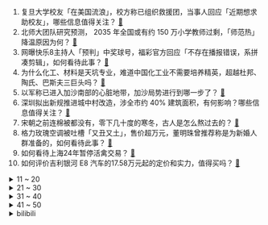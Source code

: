 1. 复旦大学校友「在美国流浪」，校方称已组织救援团，当事人回应「近期想求助校友」，哪些信息值得关注？ [:link:](https://www.zhihu.com/question/638175205)
2. 北师大团队研究预测， 2035 年全国或有约 150 万小学教师过剩，「师范热」降温原因为何？ [:link:](https://www.zhihu.com/question/637953848)
3. 网曝快乐8主持人「预判」中奖球号，福彩官方回应「不存在播报错误，系拼凑剪辑」，如何看待此事？ [:link:](https://www.zhihu.com/question/638177299)
4. 为什么化工、材料是天坑专业，难道中国化工业不需要培养精英，超越杜邦、陶氏、巴斯夫三巨头吗？ [:link:](https://www.zhihu.com/question/637424853)
5. 以军称已进入加沙南部的心脏地带，加沙局势进行到哪一步了？ [:link:](https://www.zhihu.com/question/633566925)
6. 深圳拟出新规推进城中村改造，涉全市约 40% 建筑面积，有何影响？哪些信息值得关注？ [:link:](https://www.zhihu.com/question/638215306)
7. 宋朝之前连棉被都没有，零下几十度的寒冬，古人是怎么熬过去的？ [:link:](https://www.zhihu.com/question/637934776)
8. 格力玫瑰空调被吐槽「又丑又土」，售价超万元，董明珠曾推荐称是为新婚人群准备的，如何看待此事？ [:link:](https://www.zhihu.com/question/638121800)
9. 如何看待上海24年暂停活禽交易？ [:link:](https://www.zhihu.com/question/637968001)
10. 如何评价吉利银河 E8 汽车的17.58万元起的定价和实力，值得买吗？ [:link:](https://www.zhihu.com/question/630724999)
<details>
<summary>11 ~ 20</summary>

11. 哈尔滨火了，为什么叫「尔滨」?「哈尔滨」这波出圈带来了哪些启示？ [:link:](https://www.zhihu.com/question/638159864)
12. 同事提出每个月500元，希望每天搭你的车上下班，你愿意吗？ [:link:](https://www.zhihu.com/question/637065833)
13. 媒体评南方小土豆争议，称「别让刚火出圈的哈尔滨因热梗破功」，如何评价此事？ [:link:](https://www.zhihu.com/question/637951079)
14. 韩国两地发布紧急避难令，韩媒称「朝军在半岛西部海域发射 200 多枚炮弹」，哪些信息值得关注？ [:link:](https://www.zhihu.com/question/638147003)
15. 阿里云大模型「让照片跳舞」刷屏朋友圈，有哪些信息值得关注？ [:link:](https://www.zhihu.com/question/637994515)
16. 为什么美国国内的印第安人后裔并不反美？ [:link:](https://www.zhihu.com/question/637891694)
17. 《繁花》后劲为什么那么大？ [:link:](https://www.zhihu.com/question/637716021)
18. 朝鲜称其炮击训练未对韩国产生影响，这意味着什么？ [:link:](https://www.zhihu.com/question/638205911)
19. 外交部回应中方为什么没有发声谴责胡塞武装，哪些信息值得关注？ [:link:](https://www.zhihu.com/question/637998239)
20. 《知否》中，如果墨兰和林小娘一开始就知道梁晗的品性和梁家看上明兰的真正原因，还会不顾一切嫁给梁晗吗？ [:link:](https://www.zhihu.com/question/629166323)
</details>
<details>
<summary>21 ~ 30</summary>

21. 韩国联合参谋本部称韩军当天进行了海上射击训练，半岛局势是否会进一步紧张？哪些信息值得关注？ [:link:](https://www.zhihu.com/question/638181884)
22. 双休4000元，无休6000元，你会怎么选？ [:link:](https://www.zhihu.com/question/634449132)
23. 如何评价《繁花》中的股市大战？ [:link:](https://www.zhihu.com/question/638220463)
24. 电视剧《繁花》第 21-22 集拍得如何？有哪些值得关注的剧情点？ [:link:](https://www.zhihu.com/question/638027961)
25. 假如《战锤》里面的帝皇能够献祭百分之五十的国教高层来换取圣吉列斯的复活会怎样？ [:link:](https://www.zhihu.com/question/637998375)
26. 南阳调查「公务员兼职日薪三千」，表示停薪留职期间曾参与一周专项技术工作，如何看待此事？ [:link:](https://www.zhihu.com/question/638136936)
27. 韩称朝鲜向韩西部海域发射海岸炮，外交部回应「正密切关注」，哪些信息值得关注？具体情况如何？ [:link:](https://www.zhihu.com/question/638176525)
28. 如何评价《崩坏星穹铁道》新版本角色“真理医生”，他的目的到底是什么？ [:link:](https://www.zhihu.com/question/637298596)
29. 可变光圈会成为手机刚需吗？ [:link:](https://www.zhihu.com/question/636737933)
30. 如何看待荣耀 Magic6 全系将升级搭载第二代青海湖电池 ，手机续航还有多少提升空间？ [:link:](https://www.zhihu.com/question/638174339)
</details>
<details>
<summary>31 ~ 40</summary>

31. 现在的户外鞋都有什么厉害的黑科技？ [:link:](https://www.zhihu.com/question/637991266)
32. 为什么原神中角色头发制作不能“更上一层楼”？ [:link:](https://www.zhihu.com/question/638062314)
33. 如何评价综艺《快乐老友记》第十期？ [:link:](https://www.zhihu.com/question/638140179)
34. 建设一个普通的网站需要多少钱？ [:link:](https://www.zhihu.com/question/19901119)
35. 湘北VS山王一战，谁才是MVP？ [:link:](https://www.zhihu.com/question/52263433)
36. 1 月 5 日三大指数收跌，固态电池概念股活跃，银行股异动，超 4700 股下跌，如何看待今日行情？ [:link:](https://www.zhihu.com/question/638121831)
37. 西安被列为 2024 央视春晚分会场之一，你对此有何期待？ [:link:](https://www.zhihu.com/question/638132530)
38. 北京市第一中级人民法院依法受理中植企业集团有限公司破产清算案，哪些信息值得关注？ [:link:](https://www.zhihu.com/question/638185478)
39. 不开心的时候，是怎么治愈自己的呢？ [:link:](https://www.zhihu.com/question/629532175)
40. 日本记者吐槽民众给震区寄千纸鹤，「占用运输资源，对救灾毫无用处」，如何看待此事？ [:link:](https://www.zhihu.com/question/638128946)
</details>
<details>
<summary>41 ~ 50</summary>

41. 婴儿太小不想回老家过年咋么办？ [:link:](https://www.zhihu.com/question/637684336)
42. 伊朗克尔曼恐袭事件多名嫌疑人被捕，哪些信息值得关注？ [:link:](https://www.zhihu.com/question/638193179)
43. 2023 年我国彩票销量超 5796 亿元，多个亿元大奖诞生，哪些信息值得关注？ [:link:](https://www.zhihu.com/question/638174433)
44. 孙燕姿妹妹宣布与孙燕姿断绝姐妹关系，她们之间发生了什么？如何看待此事？ [:link:](https://www.zhihu.com/question/638228768)
45. 特斯拉召回超 160 万辆车，自动辅助转向开启后，司机可能误用2级组合驾驶辅助功能，哪些信息值得关注？ [:link:](https://www.zhihu.com/question/638175499)
46. 谁能从生物进化角度，解释漫无目的地刷手机，根本原因是什么？ [:link:](https://www.zhihu.com/question/637931257)
47. 现代人在入夜很久后才睡觉，是否算违反生物钟，对健康是否有影响？ [:link:](https://www.zhihu.com/question/637766097)
48. 生活中哪一瞬间会让你感叹「楼宇进化的便利」？ [:link:](https://www.zhihu.com/question/635366507)
49. 2024 年中国电影总票房能超过 2023 年，恢复到 2019 年的水平吗？ [:link:](https://www.zhihu.com/question/637971664)
50. 袭人与黛玉交情甚好，为何背后总说黛玉坏话？ [:link:](https://www.zhihu.com/question/413022994)
</details><details>
<summary>bilibili</summary>

</details>